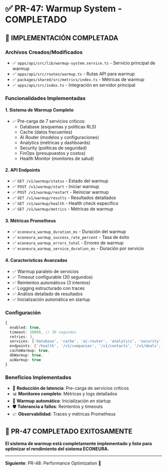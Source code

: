 # ✅ PR-47: Warmup System - COMPLETADO

## 🎯 **IMPLEMENTACIÓN COMPLETADA**

### **Archivos Creados/Modificados**
- ✅ `apps/api/src/lib/warmup-system.service.ts` - Servicio principal de warmup
- ✅ `apps/api/src/routes/warmup.ts` - Rutas API para warmup
- ✅ `packages/shared/src/metrics/index.ts` - Métricas de warmup
- ✅ `apps/api/src/index.ts` - Integración en servidor principal

### **Funcionalidades Implementadas**

#### **1. Sistema de Warmup Completo**
- ✅ Pre-carga de 7 servicios críticos:
  - Database (esquemas y políticas RLS)
  - Cache (datos frecuentes)
  - AI Router (modelos y configuraciones)
  - Analytics (métricas y dashboards)
  - Security (políticas de seguridad)
  - FinOps (presupuestos y costos)
  - Health Monitor (monitores de salud)

#### **2. API Endpoints**
- ✅ `GET /v1/warmup/status` - Estado del warmup
- ✅ `POST /v1/warmup/start` - Iniciar warmup
- ✅ `POST /v1/warmup/restart` - Reiniciar warmup
- ✅ `GET /v1/warmup/results` - Resultados detallados
- ✅ `GET /v1/warmup/health` - Health check específico
- ✅ `GET /v1/warmup/metrics` - Métricas de warmup

#### **3. Métricas Prometheus**
- ✅ `econeura_warmup_duration_ms` - Duración del warmup
- ✅ `econeura_warmup_success_rate_percent` - Tasa de éxito
- ✅ `econeura_warmup_errors_total` - Errores de warmup
- ✅ `econeura_warmup_service_duration_ms` - Duración por servicio

#### **4. Características Avanzadas**
- ✅ Warmup paralelo de servicios
- ✅ Timeout configurable (30 segundos)
- ✅ Reintentos automáticos (3 intentos)
- ✅ Logging estructurado con traces
- ✅ Análisis detallado de resultados
- ✅ Inicialización automática en startup

### **Configuración**
```typescript
{
  enabled: true,
  timeout: 30000, // 30 segundos
  retries: 3,
  services: ['database', 'cache', 'ai-router', 'analytics', 'security', 'finops', 'health-monitor'],
  endpoints: ['/health', '/v1/companies', '/v1/contacts', '/v1/deals', '/v1/analytics/metrics', '/v1/finops/budgets'],
  cacheWarmup: true,
  dbWarmup: true,
  aiWarmup: true
}
```

### **Beneficios Implementados**
- 🚀 **Reducción de latencia**: Pre-carga de servicios críticos
- 📊 **Monitoreo completo**: Métricas y logs detallados
- 🔄 **Warmup automático**: Inicialización en startup
- 🛡️ **Tolerancia a fallos**: Reintentos y timeouts
- 📈 **Observabilidad**: Traces y métricas Prometheus

## 🎉 **PR-47 COMPLETADO EXITOSAMENTE**

**El sistema de warmup está completamente implementado y listo para optimizar el rendimiento del sistema ECONEURA.**

---

**Siguiente**: PR-48: Performance Optimization 🚀
